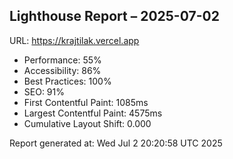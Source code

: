 ## Lighthouse Report – 2025-07-02
URL: https://krajtilak.vercel.app

- Performance: 55%
- Accessibility: 86%
- Best Practices: 100%
- SEO: 91%
- First Contentful Paint: 1085ms
- Largest Contentful Paint: 4575ms
- Cumulative Layout Shift: 0.000

Report generated at: Wed Jul  2 20:20:58 UTC 2025
